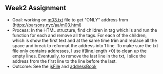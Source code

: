 <h2>Week2 Assignment</h2>

  * Goal: working on [m03.txt](https://github.com/zorawan/DataStructures/blob/master/week1/data/m03.txt) file to get "ONLY" address from (https://parsons.nyc/aa/m03.html)
  * Process: In the HTML structure, find children in tag <tbody> which is <tr> and run the function for each and remove all the tags. For each of the children, which is <td> show the first text and at the same time trim and replace all the space and break to reformat the address into 1 line. To make sure the txt file only contains addresses, I use if(line.length >0) to clean up the empty lines. Eventually, to remove the last line in the txt, I slice the address from the first line to the line before the last.
  * Outcome: See the [jsFile](https://github.com/zorawan/DataStructures/blob/master/week2/week2.js) and [addressBook](https://github.com/zorawan/DataStructures/blob/master/week2/addressBook.txt)
